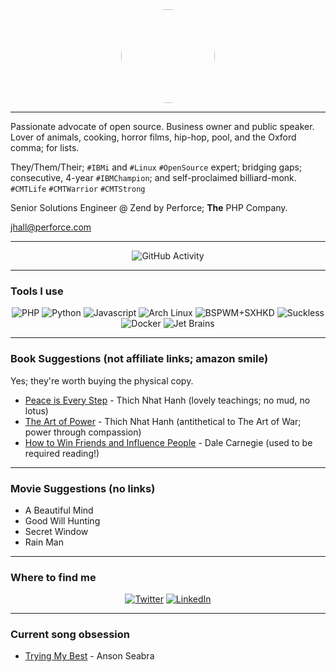 <div id="header" align="center">
    <img src="https://avatars.githubusercontent.com/u/5510679?v=4" width="150" height="150" style="border-radius: 50%;">
</div>

-----

Passionate advocate of open source. Business owner and public speaker.
Lover of animals, cooking, horror films, hip-hop, pool, and the Oxford
comma; for lists.

They/Them/Their; `#IBMi` and `#Linux` `#OpenSource` expert; bridging gaps; 
consecutive, 4-year `#IBMChampion`; and self-proclaimed billiard-monk. `#CMTLife` `#CMTWarrior` 
`#CMTStrong`

Senior Solutions Engineer @ Zend by Perforce; **The** PHP Company.

jhall@perforce.com

-----

<div align="center">
    <img src="https://github-readme-stats.vercel.app/api?username=jbh&show_icons=true&theme=dark" alt="GitHub Activity">
</div>

-----

### Tools I use

<div align="center">
    <img src="https://img.shields.io/badge/PHP-0b626b?logo=php&logoColor=white&style=for-the-badge" alt="PHP">
    <img src="https://img.shields.io/badge/Python-0b626b?logo=python&logoColor=white&style=for-the-badge" alt="Python">
    <img src="https://img.shields.io/badge/Javascript-0b626b?logo=javascript&logoColor=white&style=for-the-badge" alt="Javascript">
    <img src="https://img.shields.io/badge/Arch%20Linux-0b626b?logo=archlinux&logoColor=white&style=for-the-badge" alt="Arch Linux">
    <img src="https://img.shields.io/badge/BSPWM+SXHKD-0b626b?logo=github&logoColor=white&style=for-the-badge" alt="BSPWM+SXHKD">
    <img src="https://img.shields.io/badge/Suckless%20Tools-0b626b?logo=suckless&logoColor=white&style=for-the-badge" alt="Suckless">
    <img src="https://img.shields.io/badge/Docker-0b626b?logo=docker&logoColor=white&style=for-the-badge" alt="Docker">
    <img src="https://img.shields.io/badge/Jet%20Brains-0b626b?logo=jetbrains&logoColor=white&style=for-the-badge" alt="Jet Brains">
</div>

-----

### Book Suggestions (not affiliate links; amazon smile)

Yes; they're worth buying the physical copy.

- [Peace is Every Step](https://smile.amazon.com/Peace-Every-Step-Mindfulness-Everyday/dp/0553351397/) - Thich Nhat Hanh (lovely teachings; no mud, no lotus)
- [The Art of Power](https://smile.amazon.com/Art-Power-Thich-Nhat-Hanh/dp/0061242365/) - Thich Nhat Hanh (antithetical to The Art of War; power through compassion)
- [How to Win Friends and Influence People](https://smile.amazon.com/How-Win-Friends-Influence-People/dp/0671027034/) - Dale Carnegie (used to be required reading!)


-----

### Movie Suggestions (no links)

- A Beautiful Mind
- Good Will Hunting
- Secret Window
- Rain Man


-----

### Where to find me

<div align="center">
    <a href="https://twitter.com/tweetjbh"><img src="https://img.shields.io/badge/Twitter-0b626b?logo=twitter&logoColor=white&style=for-the-badge" alt="Twitter"></a>
    <a href="https://www.linkedin.com/in/jbhall"><img src="https://img.shields.io/badge/LinkedIn-0b626b?logo=linkedin&logoColor=white&style=for-the-badge" alt="LinkedIn"></a>
</div>

-----

### Current song obsession

- [Trying My Best](https://www.youtube.com/watch?v=6jJD_bXymR0) - Anson Seabra
